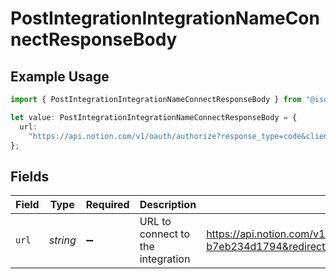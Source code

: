 # PostIntegrationIntegrationNameConnectResponseBody

## Example Usage

```typescript
import { PostIntegrationIntegrationNameConnectResponseBody } from "@isosceles-ai/sdk/models/operations";

let value: PostIntegrationIntegrationNameConnectResponseBody = {
  url:
    "https://api.notion.com/v1/oauth/authorize?response_type=code&client_id=a96174bc-de34-4892-927b-b7eb234d1794&redirect_uri=http%3A%2F%2Flocalhost%3A4000%2Fintegration%2Fnotion%2Fcallback&state=x6FYlEiFfwvxtuOuuN7oFMjJPOpRBE",
};
```

## Fields

| Field                                                                                                                                                                                                                         | Type                                                                                                                                                                                                                          | Required                                                                                                                                                                                                                      | Description                                                                                                                                                                                                                   | Example                                                                                                                                                                                                                       |
| ----------------------------------------------------------------------------------------------------------------------------------------------------------------------------------------------------------------------------- | ----------------------------------------------------------------------------------------------------------------------------------------------------------------------------------------------------------------------------- | ----------------------------------------------------------------------------------------------------------------------------------------------------------------------------------------------------------------------------- | ----------------------------------------------------------------------------------------------------------------------------------------------------------------------------------------------------------------------------- | ----------------------------------------------------------------------------------------------------------------------------------------------------------------------------------------------------------------------------- |
| `url`                                                                                                                                                                                                                         | *string*                                                                                                                                                                                                                      | :heavy_minus_sign:                                                                                                                                                                                                            | URL to connect to the integration                                                                                                                                                                                             | https://api.notion.com/v1/oauth/authorize?response_type=code&client_id=a96174bc-de34-4892-927b-b7eb234d1794&redirect_uri=http%3A%2F%2Flocalhost%3A4000%2Fintegration%2Fnotion%2Fcallback&state=x6FYlEiFfwvxtuOuuN7oFMjJPOpRBE |